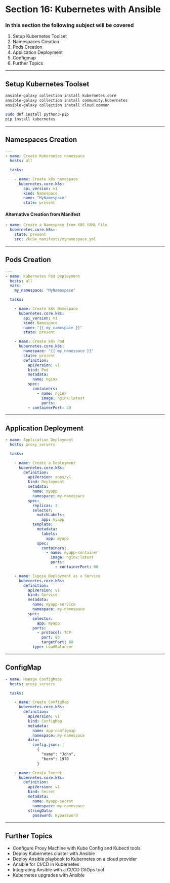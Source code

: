 # Section 16: Kubernetes with Ansible

### In this section the following subject will be covered

1. Setup Kubernetes Toolset
1. Namespaces Creation
1. Pods Creation
1. Application Deployment
1. Configmap
1. Further Topics

---
## Setup Kubernetes Toolset

```bash
ansible-galaxy collection install kubernetes.core
ansible-galaxy collection install community.kubernetes
ansible-galaxy collection install cloud.common

sudo dnf install python3-pip
pip install kubernetes
```

---
## Namespaces Creation

```yaml
---
- name: Create Kubernetes namespace
  hosts: all

  tasks:

    - name: Create k8s namespace
      kubernetes.core.k8s:
        api_version: v1
        kind: Namespace
        name: "MyNamespace"
        state: present
```

#### Alternative Creation from Manifest

```yaml
- name: Create a Namespace from K8S YAML File
  kubernetes.core.k8s:
    state: present
    src: /kube_manifests/mynamespace.yml
```

---
## Pods Creation

```yaml
---
- name: Kubernetes Pod Deployment
  hosts: all
  vars:
    my_namespace: "MyNamespece"

  tasks:

    - name: Create k8s Namespace
      kubernetes.core.k8s:
        api_version: v1
        kind: Namespace
        name: "{{ my_namespace }}"
        state: present

    - name: Create k8s Pod
      kubernetes.core.k8s:
        namespace: "{{ my_namespace }}"
        state: present
        definition:
          apiVersion: v1
          kind: Pod
          metadata:
            name: nginx
          spec:
            containers:
              - name: nginx
                image: nginx:latest
                ports:
          - containerPort: 80
```

---
## Application Deployment

```yaml
- name: Application Deployment
  hosts: proxy_servers

  tasks:

    - name: Create a Deployment
      kubernetes.core.k8s:
        definition:
          apiVersion: apps/v1
          kind: Deployment
          metadata:
            name: myapp
            namespace: my-namespace
          spec:
            replicas: 3
            selector:
              matchLabels:
                app: myapp
            template:
              metadata:
                labels:
                  app: myapp
              spec:
                containers:
                  - name: myapp-container
                    image: nginx:latest
                    ports:
                      - containerPort: 80

    - name: Expose Deployment as a Service
      kubernetes.core.k8s:
        definition:
          apiVersion: v1
          kind: Service
          metadata:
            name: myapp-service
            namespace: my-namespace
          spec:
            selector:
              app: myapp
            ports:
              - protocol: TCP
                port: 80
                targetPort: 80
            type: LoadBalancer
```

---
## ConfigMap

```yaml
- name: Manage ConfigMaps
  hosts: proxy_servers

  tasks:

    - name: Create ConfigMap
      kubernetes.core.k8s:
        definition:
          apiVersion: v1
          kind: ConfigMap
          metadata:
            name: app-configmap
            namespace: my-namespace
          data:
            config.json: |
              {
                "name": "John",
                "born": 1970
              }

    - name: Create Secret
      kubernetes.core.k8s:
        definition:
          apiVersion: v1
          kind: Secret
          metadata:
            name: myapp-secret
            namespace: my-namespace
          stringData:
            password: mypassword
```

---
## Further Topics

- Configure Proxy Machine with Kube Config and Kubectl tools
- Deploy Kubernetes cluster with Ansible
- Deploy Ansible playbook to Kubernetes on a cloud provider
- Ansible for CI/CD in Kubernetes
- Integrating Ansible with a CI/CD GitOps tool
- Kubernetes upgrades with Ansible

